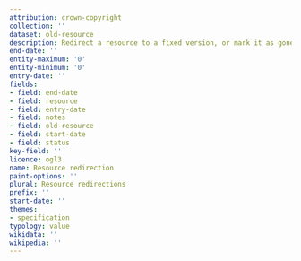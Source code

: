 ```yaml
---
attribution: crown-copyright
collection: ''
dataset: old-resource
description: Redirect a resource to a fixed version, or mark it as gone
end-date: ''
entity-maximum: '0'
entity-minimum: '0'
entry-date: ''
fields:
- field: end-date
- field: resource
- field: entry-date
- field: notes
- field: old-resource
- field: start-date
- field: status
key-field: ''
licence: ogl3
name: Resource redirection
paint-options: ''
plural: Resource redirections
prefix: ''
start-date: ''
themes:
- specification
typology: value
wikidata: ''
wikipedia: ''
---
```

